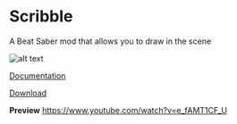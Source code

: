 # Scribble
A Beat Saber mod that allows you to draw in the scene

![alt text](https://github.com/ToniMacaroni/Scribble/blob/master/ScribblePreview.png?raw=true)

[Documentation](https://tonimacaroni.github.io/Scribble-Docs/)

[Download](https://github.com/ToniMacaroni/Scribble/releases)

**Preview**
https://www.youtube.com/watch?v=e_fAMT1CF_U
